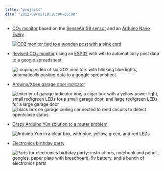 ```yaml
---
title: "projects"
date: "2022-09-05T19:10:00-05:00"
---
```


- [CO<sub>2</sub> monitor](https://karlduino.org/CO2monitor) based on the
  [SenseAir S8
  sensor](https://senseair.com/products/size-counts/s8-lp/) and an [Arduino Nano Every](https://store.arduino.cc/products/arduino-nano-every)

  [![CO2 monitor tied to a wooden post with a pink cord](https://karlduino.org/CO2monitor/docs/pics/co2monitor_sm.jpg)](https://karlduino.org/CO2monitor/docs/pics/co2monitor.jpg)

- [Revised CO<sub>2</sub>
  monitor](https://karlduino.org/CO2monitorWifi) using an
  [ESP32](https://synthiam.com/Support/Hardware/Esp32-DevKit-v1) with
  wifi to automatically post data to a google spreadsheet

  ![Looping video of six CO2 monitors with blinking blue lights, automatically posting data to a google spreadsheet](https://karlduino.org/images/wifi_co2_monitors.gif)

- [Arduino/Xbee garage door indicator](https://karlduino.wordpress.com/2012/09/23/arduinoxbee-garage-door-indicator/)

  ![exterior of garage indicator box, a cigar box with a yellow power light, small red/green LEDs for a small garage door, and large red/green LEDs for a large garage door](https://karlduino.files.wordpress.com/2012/09/indicators_exterior.jpg?w=300&h=225)
  ![black box on garage ceiling connected to reed circuits to detect open/close status](https://karlduino.files.wordpress.com/2012/09/remote_installed.jpg?w=300&h=225)

- [Crazy Arduino Yún solution to a router problem](https://karlduino.wordpress.com/2014/01/08/crazy-arduino-yun-solution-to-a-router-problem/)

  ![Arduino Yun in a clear box, with blue, yellow, green, and red LEDs](https://karlduino.files.wordpress.com/2014/01/arduino_yun_1.jpg?w=450&h=337)

- [Electronics birthday party](https://karlduino.wordpress.com/2013/04/29/electronics-birthday-party/)

  ![Parts for electronics birthday party: instructions, notebook and pencil, googles, paper plate with breadboard, 9v battery, and a bunch of electronics parts](https://karlduino.files.wordpress.com/2013/04/activity_setting.jpg?w=450&h=336)
